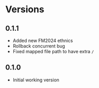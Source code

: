 # Versions

## 0.1.1

- Added new FM2024 ethnics 
- Rollback concurrent bug
- Fixed mapped file path to have extra `/`

## 0.1.0

- Initial working version